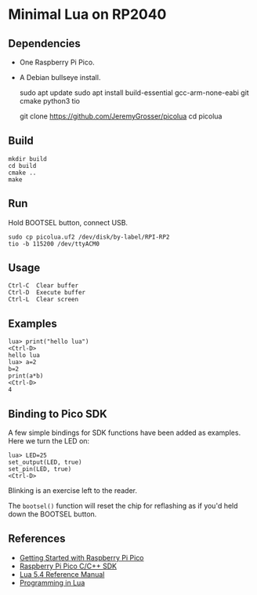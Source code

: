 # Minimal Lua on RP2040

## Dependencies

- One Raspberry Pi Pico.
- A Debian bullseye install.

    sudo apt update
    sudo apt install build-essential gcc-arm-none-eabi git cmake python3 tio

    git clone https://github.com/JeremyGrosser/picolua
    cd picolua

## Build

    mkdir build
    cd build
    cmake ..
    make

## Run

Hold BOOTSEL button, connect USB.

    sudo cp picolua.uf2 /dev/disk/by-label/RPI-RP2
    tio -b 115200 /dev/ttyACM0

## Usage

    Ctrl-C  Clear buffer
    Ctrl-D  Execute buffer
    Ctrl-L  Clear screen

## Examples

    lua> print("hello lua")
    <Ctrl-D>
    hello lua
    lua> a=2
    b=2
    print(a*b)
    <Ctrl-D>
    4

## Binding to Pico SDK
A few simple bindings for SDK functions have been added as examples. Here we turn the LED on:

    lua> LED=25
    set_output(LED, true)
    set_pin(LED, true)
    <Ctrl-D>

Blinking is an exercise left to the reader.

The `bootsel()` function will reset the chip for reflashing as if you'd held down the BOOTSEL button.

## References

- [Getting Started with Raspberry Pi Pico](https://datasheets.raspberrypi.com/pico/getting-started-with-pico.pdf)
- [Raspberry Pi Pico C/C++ SDK](https://datasheets.raspberrypi.com/pico/raspberry-pi-pico-c-sdk.pdf)
- [Lua 5.4 Reference Manual](https://www.lua.org/manual/5.4/manual.html)
- [Programming in Lua](https://www.lua.org/pil/)

